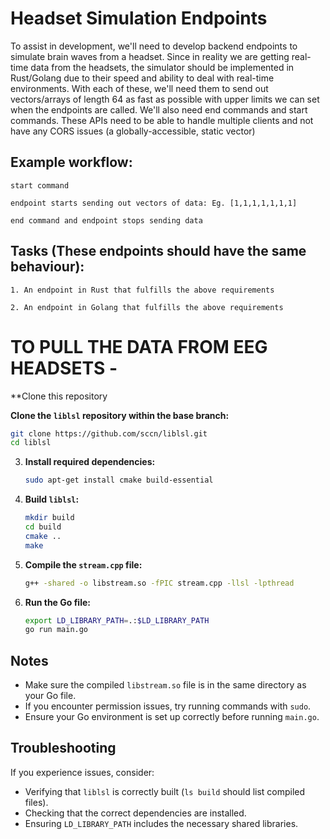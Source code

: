 # Headset Simulation Endpoints 

To assist in development, we'll need to develop backend endpoints to simulate brain waves from a headset. Since in reality we are getting real-time data from the headsets, the simulator should be implemented in Rust/Golang due to their speed and ability to deal with real-time environments. With each of these, we'll need them to send out vectors/arrays of length 64 as fast as possible with upper limits we can set when the endpoints are called. We'll also need end commands and start commands. These APIs need to be able to handle multiple clients and not have any CORS issues (a globally-accessible, static vector)


## Example workflow: 

    start command

    endpoint starts sending out vectors of data: Eg. [1,1,1,1,1,1,1] 

    end command and endpoint stops sending data


## Tasks (These endpoints should have the same behaviour):

    1. An endpoint in Rust that fulfills the above requirements

    2. An endpoint in Golang that fulfills the above requirements
# TO PULL THE DATA FROM EEG HEADSETS - 
**Clone this repository 

**Clone the `liblsl` repository within the base branch:**
   ```sh
   git clone https://github.com/sccn/liblsl.git
   cd liblsl
   ```

3. **Install required dependencies:**
   ```sh
   sudo apt-get install cmake build-essential
   ```

4. **Build `liblsl`:**
   ```sh
   mkdir build
   cd build
   cmake ..
   make
   ```

5. **Compile the `stream.cpp` file:**
   ```sh
   g++ -shared -o libstream.so -fPIC stream.cpp -llsl -lpthread
   ```

6. **Run the Go file:**
   ```sh
   export LD_LIBRARY_PATH=.:$LD_LIBRARY_PATH
   go run main.go
   ```

## Notes
- Make sure the compiled `libstream.so` file is in the same directory as your Go file.
- If you encounter permission issues, try running commands with `sudo`.
- Ensure your Go environment is set up correctly before running `main.go`.

## Troubleshooting
If you experience issues, consider:
- Verifying that `liblsl` is correctly built (`ls build` should list compiled files).
- Checking that the correct dependencies are installed.
- Ensuring `LD_LIBRARY_PATH` includes the necessary shared libraries.
